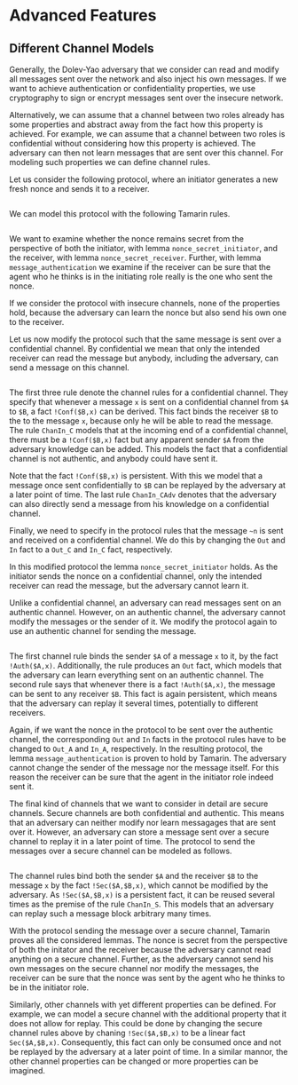 Advanced Features
=================





Different Channel Models
-------------------------
Generally, the Dolev-Yao adversary that we consider can read and modify
all messages sent over the network and also inject his own messages.
If we want to achieve authentication or confidentiality properties, we
use cryptography to sign or encrypt messages sent over the insecure network.
 
Alternatively, we can assume that a channel between two roles already has
some properties and abstract away from the fact how this property is achieved.
For example, we can assume that a channel between two roles is confidential
without considering how this property is achieved. The adversary can then not 
learn messages that are sent over this channel. 
For modeling such properties we can define channel rules.

Let us consider the following protocol, where an initiator generates a new 
fresh nonce and sends it to a receiver.

~~~~ {.tamarin include="code/ChannelExample.spthy" lower=3 upper=8}
~~~~

We can model this protocol with the following Tamarin rules.

~~~~ {.tamarin include="code/ChannelExample.spthy" lower=12 upper=33}
~~~~

We want to examine whether the nonce remains secret from the perspective 
of both the initiator, with lemma `nonce_secret_initiator`, and the
receiver, with lemma `nonce_secret_receiver`. Further, with lemma
`message_authentication` we examine if the receiver can be sure that the
agent who he thinks is in the initiating role really is the one who sent the
nonce.

If we consider the protocol with insecure channels, none of the properties
hold, because the adversary can learn the nonce but also send his own one
to the receiver.

Let us now modify the protocol such that the same message is sent over a
confidential channel. By confidential we mean that only the intended receiver
can read the message but anybody, including the adversary, can send a message
on this channel.

~~~~ {.tamarin include="code/ChannelExample_conf.spthy" lower=11 upper=40}
~~~~

The first three rule denote the channel rules for a confidential channel.
They specify that whenever a message `x` is sent on a confidential channel 
from `$A` to `$B`, a fact `!Conf($B,x)` can be derived. This fact binds the 
receiver `$B` to the to the message `x`, because only he will be able to read
the message. The rule `ChanIn_C` models that at the incoming end of a
confidential channel, there must be a `!Conf($B,x)` fact but any apparent
sender `$A` from the adversary knowledge can be added. This models the fact
that a confidential channel is not authentic, and anybody could have sent it.

Note that the fact `!Conf($B,x)` is persistent. With this we model that a
message once sent confidentially to `$B` can be replayed by the adversary at
a later point of time.
The last rule `ChanIn_CAdv` denotes that the adversary can also directly
send a message from his knowledge on a confidential channel.

Finally, we need to specify in the protocol rules that the message `~n` is
sent and received on a confidential channel. We do this by changing the `Out` 
and `In` fact to a  `Out_C` and `In_C` fact, respectively.

In this modified protocol the lemma `nonce_secret_initiator` holds. 
As the initiator sends the nonce on a confidential channel, only the intended
receiver can read the message, but the adversary cannot learn it.


Unlike a confidential channel, an adversary can read messages sent on an
authentic channel. However, on an authentic channel, the adversary cannot
modify the messages or the sender of it.
We modify the protocol again to use an authentic channel for sending the 
message.

~~~~ {.tamarin include="code/ChannelExample_auth.spthy" lower=11 upper=35}
~~~~

The first channel rule binds the sender `$A` of a message `x` to it, by the 
fact `!Auth($A,x)`. Additionally, the rule produces an `Out` fact, which models
that the adversary can learn everything sent on an authentic channel.
The second rule says that whenever there is a fact `!Auth($A,x)`, the message
can be sent to any receiver `$B`. This fact is again persistent, which means 
that the adversary can replay it several times, potentially to different 
receivers.

Again, if we want the nonce in the protocol to be sent over the authentic 
channel, the corresponding `Out` and `In` facts in the protocol rules have to 
be changed to `Out_A` and `In_A`, respectively.
In the resulting protocol, the lemma `message_authentication` is proven to hold
by Tamarin. The adversary cannot change the sender of the message nor 
the message itself. For this reason the receiver can be sure that the agent in 
the initiator role indeed sent it.

The final kind of channels that we want to consider in detail are secure 
channels. Secure channels are both confidential and authentic. This means that 
an adversary can neither modify nor learn messagages that are sent over it.
However, an adversary can store a message sent over a secure channel to replay
it in a later point of time.
The protocol to send the messages over a secure channel can be modeled as
follows.

~~~~ {.tamarin include="code/ChannelExample_sec.spthy" lower=13 upper=35}
~~~~

The channel rules bind both the sender `$A` and the receiver `$B` to the
message `x` by the fact `!Sec($A,$B,x)`, which cannot be modified by the 
adversary.
As `!Sec($A,$B,x)` is a persistent fact, it can be reused several times as the
premise of the rule `ChanIn_S`. This models that an adversary can replay
such a message block arbitrary many times.

With the protocol sending the message over a secure channel, Tamarin proves
all the considered lemmas. The nonce is secret from the perspective of both
the initator and the receiver because the adversary cannot read anything on
a secure channel. 
Further, as the adversary cannot send his own messages on the secure channel
nor modify the messages, the receiver can be sure that the nonce was sent by
the agent who he thinks to be in the initiator role.


Similarly, other channels with yet different properties can be defined. 
For example, we can model a secure channel with the additional property
that it does not allow for replay. This could be done by changing the secure
channel rules above by chaning `!Sec($A,$B,x)` to be a linear fact 
`Sec($A,$B,x)`. Consequently, this fact can only be consumed once and not be
replayed by the adversary at a later point of time.
In a similar mannor, the other channel properties can be changed or more 
properties can be imagined.






































